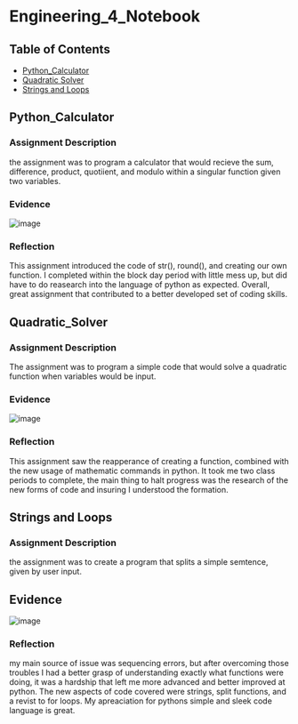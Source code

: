 # Engineering_4_Notebook

## Table of Contents
* [Python_Calculator](#Python_Calculator)
* [Quadratic Solver](#Quadratic_Solver)
* [Strings and Loops](#Strings_and_Loops)

## Python_Calculator

### Assignment Description
the assignment was to program a calculator that would recieve the sum, difference, product, quotiient, and modulo within a singular function given two variables.

### Evidence 
![image](https://user-images.githubusercontent.com/61207267/133632065-c4657e62-8604-452f-83c3-c9c78d8af618.png)


### Reflection
This assignment introduced the code of str(), round(), and creating our own function. I completed within the block day period with little mess up, but did have to do reasearch into the language of python as expected. Overall, great assignment that contributed to a better developed set of coding skills.

## Quadratic_Solver

### Assignment Description
The assignment was to program a simple code that would solve a quadratic function when variables would be input.

### Evidence 
![image](https://user-images.githubusercontent.com/61207267/134185801-033f2552-bf71-452f-8929-411b16ad3079.png)


### Reflection
This assignment saw the reapperance of creating a function, combined with the new usage of mathematic commands in python. It took me two class periods to complete, the main thing to halt progress was the research of the new forms of code and insuring I understood the formation.

## Strings and Loops

### Assignment Description
the assignment was to create a program that splits a simple semtence, given by user input.

## Evidence
![image](https://user-images.githubusercontent.com/61207267/134523451-48b14977-7b5b-4198-92ad-2ac4fbd864c9.png)

### Reflection
my main source of issue was sequencing errors, but after overcoming those troubles I had a better grasp of understanding exactly what functions were doing, it was a hardship that left me more advanced and better improved at python. The new aspects of code covered were strings, split functions, and a revist to for loops. My apreaciation for pythons simple and sleek code language is great.

